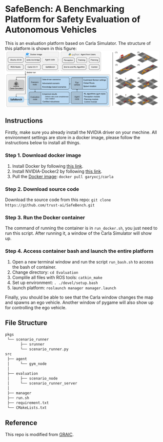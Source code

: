 <!--
 * @Author: Wenhao Ding
 * @Email: wenhaod@andrew.cmu.edu
 * @Date: 2021-07-18 21:43:53
 * @LastEditTime: 2021-08-25 19:45:48
 * @Description: 
-->
# SafeBench: A Benchmarking Platform for Safety Evaluation of Autonomous Vehicles

This is an evaluation platform based on Carla Simulator. The structure of this platform is shown in this figure:
![pipeline](./misc/pipeline_2.png)

## Instructions

Firstly, make sure you already install the NVIDIA driver on your mechine. All environment settings are store in a docker image, please follow the instructions below to install all things.

### Step 1. Download docker image

1. Install Docker by following [this link](https://docs.docker.com/engine/install/ubuntu/).
2. Install NVIDIA-Docker2 by following [this link](https://docs.nvidia.com/datacenter/cloud-native/container-toolkit/install-guide.html#docker).
3. Pull the [Docker image](https://hub.docker.com/r/garyxcj/carla): `docker pull garyxcj/carla`

### Step 2. Download source code

Download the source code from this repo: 
`git clone https://github.com/trust-ai/SafeBench.git`

### Step 3. Run the Docker container

The command of running the container is in `run_docker.sh`, you just need to run this script. After running it, a window of the Carla Simulator will show up.

### Step 4. Access container bash and launch the entire platform

1. Open a new terminal window and run the script `run_bash.sh` to access the bash of container.
2. Change directory: `cd Evaluation`
3. Complile all files with ROS tools: `catkin_make`
4. Set up environment: `. ./devel/setup.bash`
5. launch platform: `roslaunch manager manager.launch`

Finally, you should be able to see that the Carla window changes the map and spawns an ego vehicle. Another window of pygame will also show up for controlling the ego vehicle.

## File Structure

```
pkgs
 └── scenario_runner
       ├── srunner
       └── scenario_runner.py
src
 ├── agent
 │     └── gym_node
 │
 ├── evaluation
 │     ├── scenario_node
 │     └── scenario_runner_server
 │
 ├── manager
 ├── run.sh
 ├── requirement.txt
 └── CMakeLists.txt
```


## Reference

This repo is modified from [GRAIC](https://github.com/PoPGRI/Race).
